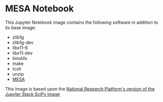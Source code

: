 # MESA Notebook

This Jupyter Notebook image contains the following software in addition to its base image:
- zlib1g
- zlib1g-dev
- libx11-6
- libx11-dev
- binutils
- make
- tcsh
- unzip
- [MESA](https://docs.mesastar.org/en/release-r24.03.1/)

This image is based upon the [National Research Platform's version of the Jupyter Stack SciPy image](https://gitlab.nrp-nautilus.io/prp/jupyter-stack/-/tree/prp/images/scipy-notebook)